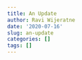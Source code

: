 ```yaml
---
title: An Update
author: Ravi Wijeratne
date: '2020-07-16'
slug: an-update
categories: []
tags: []
---
```

